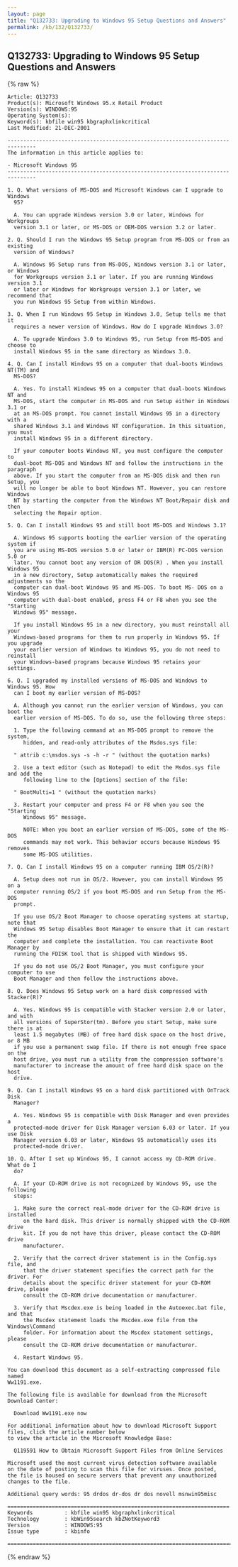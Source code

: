 ```yaml
---
layout: page
title: "Q132733: Upgrading to Windows 95 Setup Questions and Answers"
permalink: /kb/132/Q132733/
---
```


## Q132733: Upgrading to Windows 95 Setup Questions and Answers

{% raw %}

	Article: Q132733
	Product(s): Microsoft Windows 95.x Retail Product
	Version(s): WINDOWS:95
	Operating System(s): 
	Keyword(s): kbfile win95 kbgraphxlinkcritical
	Last Modified: 21-DEC-2001
	
	-------------------------------------------------------------------------------
	The information in this article applies to:
	
	- Microsoft Windows 95 
	-------------------------------------------------------------------------------
	
	1. Q. What versions of MS-DOS and Microsoft Windows can I upgrade to Windows
	  95?
	
	  A. You can upgrade Windows version 3.0 or later, Windows for Workgroups
	  version 3.1 or later, or MS-DOS or OEM-DOS version 3.2 or later.
	
	2. Q. Should I run the Windows 95 Setup program from MS-DOS or from an existing
	  version of Windows?
	
	  A. Windows 95 Setup runs from MS-DOS, Windows version 3.1 or later, or Windows
	  for Workgroups version 3.1 or later. If you are running Windows version 3.1
	  or later or Windows for Workgroups version 3.1 or later, we recommend that
	  you run Windows 95 Setup from within Windows.
	
	3. Q. When I run Windows 95 Setup in Windows 3.0, Setup tells me that it
	  requires a newer version of Windows. How do I upgrade Windows 3.0?
	
	  A. To upgrade Windows 3.0 to Windows 95, run Setup from MS-DOS and choose to
	  install Windows 95 in the same directory as Windows 3.0.
	
	4. Q. Can I install Windows 95 on a computer that dual-boots Windows NT(TM) and
	  MS-DOS?
	
	  A. Yes. To install Windows 95 on a computer that dual-boots Windows NT and
	  MS-DOS, start the computer in MS-DOS and run Setup either in Windows 3.1 or
	  at an MS-DOS prompt. You cannot install Windows 95 in a directory with a
	  shared Windows 3.1 and Windows NT configuration. In this situation, you must
	  install Windows 95 in a different directory.
	
	  If your computer boots Windows NT, you must configure the computer to
	  dual-boot MS-DOS and Windows NT and follow the instructions in the paragraph
	  above. If you start the computer from an MS-DOS disk and then run Setup, you
	  will no longer be able to boot Windows NT. However, you can restore Windows
	  NT by starting the computer from the Windows NT Boot/Repair disk and then
	  selecting the Repair option.
	
	5. Q. Can I install Windows 95 and still boot MS-DOS and Windows 3.1?
	
	  A. Windows 95 supports booting the earlier version of the operating system if
	  you are using MS-DOS version 5.0 or later or IBM(R) PC-DOS version 5.0 or
	  later. You cannot boot any version of DR DOS(R) . When you install Windows 95
	  in a new directory, Setup automatically makes the required adjustments so the
	  computer can dual-boot Windows 95 and MS-DOS. To boot MS- DOS on a Windows 95
	  computer with dual-boot enabled, press F4 or F8 when you see the "Starting
	  Windows 95" message.
	
	  If you install Windows 95 in a new directory, you must reinstall all your
	  Windows-based programs for them to run properly in Windows 95. If you upgrade
	  your earlier version of Windows to Windows 95, you do not need to reinstall
	  your Windows-based programs because Windows 95 retains your settings.
	
	6. Q. I upgraded my installed versions of MS-DOS and Windows to Windows 95. How
	  can I boot my earlier version of MS-DOS?
	
	  A. Although you cannot run the earlier version of Windows, you can boot the
	  earlier version of MS-DOS. To do so, use the following three steps:
	
	  1. Type the following command at an MS-DOS prompt to remove the system,
	     hidden, and read-only attributes of the Msdos.sys file:
	
	  " attrib c:\msdos.sys -s -h -r " (without the quotation marks)
	
	  2. Use a text editor (such as Notepad) to edit the Msdos.sys file and add the
	     following line to the [Options] section of the file:
	
	  " BootMulti=1 " (without the quotation marks)
	
	  3. Restart your computer and press F4 or F8 when you see the "Starting
	     Windows 95" message.
	
	     NOTE: When you boot an earlier version of MS-DOS, some of the MS-DOS
	     commands may not work. This behavior occurs because Windows 95 removes
	     some MS-DOS utilities.
	
	7. Q. Can I install Windows 95 on a computer running IBM OS/2(R)?
	
	  A. Setup does not run in OS/2. However, you can install Windows 95 on a
	  computer running OS/2 if you boot MS-DOS and run Setup from the MS-DOS
	  prompt.
	
	  If you use OS/2 Boot Manager to choose operating systems at startup, note that
	  Windows 95 Setup disables Boot Manager to ensure that it can restart the
	  computer and complete the installation. You can reactivate Boot Manager by
	  running the FDISK tool that is shipped with Windows 95.
	
	  If you do not use OS/2 Boot Manager, you must configure your computer to use
	  Boot Manager and then follow the instructions above.
	
	8. Q. Does Windows 95 Setup work on a hard disk compressed with Stacker(R)?
	
	  A. Yes. Windows 95 is compatible with Stacker version 2.0 or later, and with
	  all versions of SuperStor(tm). Before you start Setup, make sure there is at
	  least 1.5 megabytes (MB) of free hard disk space on the host drive, or 8 MB
	  if you use a permanent swap file. If there is not enough free space on the
	  host drive, you must run a utility from the compression software's
	  manufacturer to increase the amount of free hard disk space on the host
	  drive.
	
	9. Q. Can I install Windows 95 on a hard disk partitioned with OnTrack Disk
	  Manager?
	
	  A. Yes. Windows 95 is compatible with Disk Manager and even provides a
	  protected-mode driver for Disk Manager version 6.03 or later. If you use Disk
	  Manager version 6.03 or later, Windows 95 automatically uses its
	  protected-mode driver.
	
	10. Q. After I set up Windows 95, I cannot access my CD-ROM drive. What do I
	  do?
	
	  A. If your CD-ROM drive is not recognized by Windows 95, use the following
	  steps:
	
	  1. Make sure the correct real-mode driver for the CD-ROM drive is installed
	     on the hard disk. This driver is normally shipped with the CD-ROM drive
	     kit. If you do not have this driver, please contact the CD-ROM drive
	     manufacturer.
	
	  2. Verify that the correct driver statement is in the Config.sys file, and
	     that the driver statement specifies the correct path for the driver. For
	     details about the specific driver statement for your CD-ROM drive, please
	     consult the CD-ROM drive documentation or manufacturer.
	
	  3. Verify that Mscdex.exe is being loaded in the Autoexec.bat file, and that
	     the Mscdex statement loads the Mscdex.exe file from the Windows\Command
	     folder. For information about the Mscdex statement settings, please
	     consult the CD-ROM drive documentation or manufacturer.
	
	  4. Restart Windows 95.
	
	You can download this document as a self-extracting compressed file named
	Ww1191.exe.
	
	The following file is available for download from the Microsoft Download Center:
	
	  Download Ww1191.exe now
	
	For additional information about how to download Microsoft Support
	files, click the article number below 
	to view the article in the Microsoft Knowledge Base:
	
	  Q119591 How to Obtain Microsoft Support Files from Online Services
	
	Microsoft used the most current virus detection software available 
	on the date of posting to scan this file for viruses. Once posted, 
	the file is housed on secure servers that prevent any unauthorized 
	changes to the file.
	
	Additional query words: 95 drdos dr-dos dr dos novell msnwin95misc
	
	======================================================================
	Keywords          : kbfile win95 kbgraphxlinkcritical 
	Technology        : kbWin95search kbZNotKeyword3
	Version           : WINDOWS:95
	Issue type        : kbinfo
	
	=============================================================================
	

{% endraw %}
